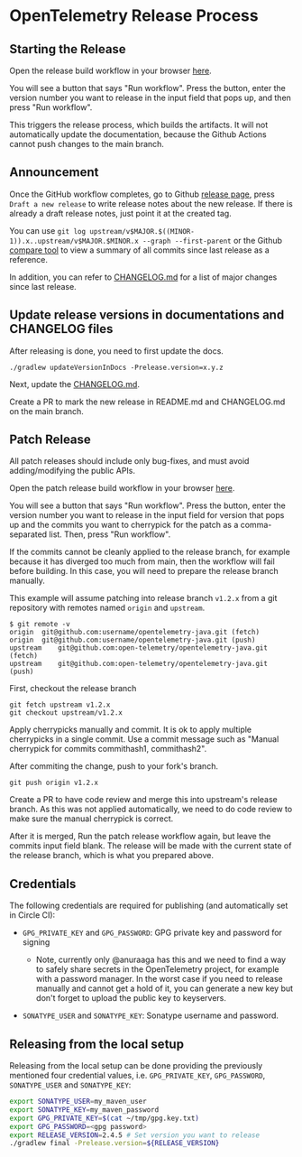 # OpenTelemetry Release Process

## Starting the Release

Open the release build workflow in your browser [here](https://github.com/open-telemetry/opentelemetry-java/actions/workflows/release-build.yml).

You will see a button that says "Run workflow". Press the button, enter the version number you want
to release in the input field that pops up, and then press "Run workflow".

This triggers the release process, which builds the artifacts. It will not automatically update the 
documentation, because the Github Actions cannot push changes to the main branch.

## Announcement
   
Once the GitHub workflow completes, go to Github [release
page](https://github.com/open-telemetry/opentelemetry-java/releases), press
`Draft a new release` to write release notes about the new release. If there is already a draft
release notes, just point it at the created tag.

You can use `git log upstream/v$MAJOR.$((MINOR-1)).x..upstream/v$MAJOR.$MINOR.x --graph --first-parent`
or the Github [compare tool](https://github.com/open-telemetry/opentelemetry-java/compare/)
to view a summary of all commits since last release as a reference.

In addition, you can refer to
[CHANGELOG.md](https://github.com/open-telemetry/opentelemetry-java/blob/main/CHANGELOG.md)
for a list of major changes since last release.

## Update release versions in documentations and CHANGELOG files

After releasing is done, you need to first update the docs.

```
./gradlew updateVersionInDocs -Prelease.version=x.y.z
```

Next, update the
[CHANGELOG.md](https://github.com/open-telemetry/opentelemetry-java/blob/main/CHANGELOG.md).

Create a PR to mark the new release in README.md and CHANGELOG.md on the main branch.

## Patch Release

All patch releases should include only bug-fixes, and must avoid
adding/modifying the public APIs. 

Open the patch release build workflow in your browser [here](https://github.com/open-telemetry/opentelemetry-java/actions/workflows/patch-release-build.yml).

You will see a button that says "Run workflow". Press the button, enter the version number you want
to release in the input field for version that pops up and the commits you want to cherrypick for the
patch as a comma-separated list. Then, press "Run workflow".

If the commits cannot be cleanly applied to the release branch, for example because it has diverged
too much from main, then the workflow will fail before building. In this case, you will need to
prepare the release branch manually.

This example will assume patching into release branch `v1.2.x` from a git repository with remotes
named `origin` and `upstream`.

```
$ git remote -v
origin	git@github.com:username/opentelemetry-java.git (fetch)
origin	git@github.com:username/opentelemetry-java.git (push)
upstream	git@github.com:open-telemetry/opentelemetry-java.git (fetch)
upstream	git@github.com:open-telemetry/opentelemetry-java.git (push)
```

First, checkout the release branch

```
git fetch upstream v1.2.x
git checkout upstream/v1.2.x
```

Apply cherrypicks manually and commit. It is ok to apply multiple cherrypicks in a single commit.
Use a commit message such as "Manual cherrypick for commits commithash1, commithash2".

After commiting the change, push to your fork's branch.

```
git push origin v1.2.x
```

Create a PR to have code review and merge this into upstream's release branch. As this was not
applied automatically, we need to do code review to make sure the manual cherrypick is correct.

After it is merged, Run the patch release workflow again, but leave the commits input field blank.
The release will be made with the current state of the release branch, which is what you prepared
above.

## Credentials

The following credentials are required for publishing (and automatically set in Circle CI):

* `GPG_PRIVATE_KEY` and `GPG_PASSWORD`: GPG private key and password for signing
  - Note, currently only @anuraaga has this and we need to find a way to safely share secrets in the
    OpenTelemetry project, for example with a password manager. In the worst case if you need to
    release manually and cannot get a hold of it, you can generate a new key but don't forget to
    upload the public key to keyservers.

* `SONATYPE_USER` and `SONATYPE_KEY`: Sonatype username and password.

## Releasing from the local setup

Releasing from the local setup can be done providing the previously mentioned four credential values, i.e.
`GPG_PRIVATE_KEY`, `GPG_PASSWORD`, `SONATYPE_USER` and `SONATYPE_KEY`:

```sh
export SONATYPE_USER=my_maven_user
export SONATYPE_KEY=my_maven_password
export GPG_PRIVATE_KEY=$(cat ~/tmp/gpg.key.txt)
export GPG_PASSWORD=<gpg password>
export RELEASE_VERSION=2.4.5 # Set version you want to release
./gradlew final -Prelease.version=${RELEASE_VERSION}
```

